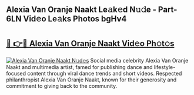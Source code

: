 ## Alexia Van Oranje Naakt Le𝚊k𝚎d N𝚞𝚍e - Part-6LN Vid𝚎o Le𝚊ks Photos bgHv4

# <h2><a href="http://fban9me.evod.top/?m=Alexia+Van+Oranje+Naakt">🔗 👉🔴 Alexia Van Oranje Naakt Vid𝚎o Ph𝚘t𝚘s</a></h2>

[![Alexia Van Oranje Naakt N𝚞d𝚎s](https://i.imgur.com/8V9OHl7.gif)](http://fban9me.evod.top/?m=Alexia+Van+Oranje+Naakt)
Social media celebrity Alexia Van Oranje Naakt and multimedia artist, famed for publishing dance and lifestyle-focused content through viral dance trends and short videos. Respected philanthropist Alexia Van Oranje Naakt, known for their generosity and commitment to giving back to the community. 
